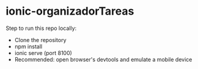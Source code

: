 # ionic-organizadorTareas

Step to run this repo locally:
* Clone the repository
* npm install
* ionic serve (port 8100)
* Recommended: open browser's devtools and emulate a mobile device
